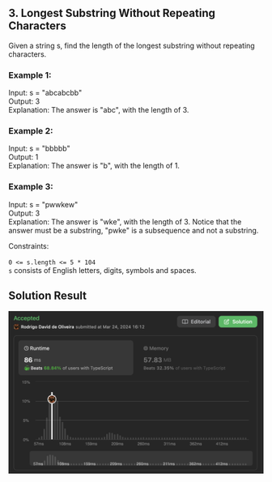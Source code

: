 ## 3. Longest Substring Without Repeating Characters

Given a string s, find the length of the longest 
substring without repeating characters.

 

### Example 1:
Input: s = "abcabcbb"<br>
Output: 3<br>
Explanation: The answer is "abc", with the length of 3.

### Example 2:
Input: s = "bbbbb"<br>
Output: 1<br>
Explanation: The answer is "b", with the length of 1.

### Example 3:
Input: s = "pwwkew"<br>
Output: 3<br>
Explanation: The answer is "wke", with the length of 3.
Notice that the answer must be a substring, "pwke" is a subsequence and not a substring.

Constraints:

`0 <= s.length <= 5 * 104`<br>
`s` consists of English letters, digits, symbols and spaces.

## Solution Result
![Solutions result](image.png)